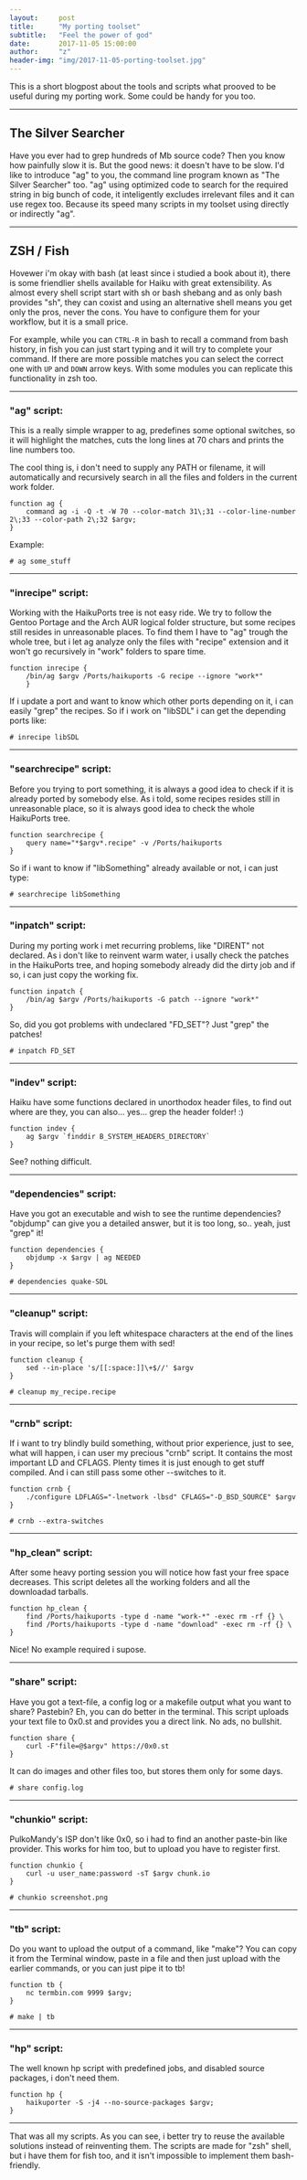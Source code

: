 ```yaml
---
layout:     post
title:      "My porting toolset"
subtitle:   "Feel the power of god"
date:       2017-11-05 15:00:00
author:     "z"
header-img: "img/2017-11-05-porting-toolset.jpg"
---
```


This is a short blogpost about the tools and scripts what prooved to be useful during my porting work. Some could be handy for you too.

---------

## The Silver Searcher

Have you ever had to grep hundreds of Mb source code? Then you know how painfully slow it is. But the good news: it doesn't have to be slow. I'd like to introduce "ag" to you, the command line program known as "The Silver Searcher" too.
"ag" using optimized code to search for the required string in big bunch of code, it inteligently excludes irrelevant files and it can use regex too.
Because its speed many scripts in my toolset using directly or indirectly "ag".

---------

## ZSH / Fish

Hovewer i'm okay with bash (at least since i studied a book about it), there is some friendlier shells available for Haiku with great extensibility. As almost every shell script start with sh or bash shebang and as only bash provides "sh", they can coxist and using an alternative shell means you get only the pros, never the cons. You have to configure them for your workflow, but it is a small price.

For example, while you can `CTRL-R` in bash to recall a command from bash history, in fish you can just start typing and it will try to complete your command. If there are more possible matches you can select the correct one with `UP` and `DOWN` arrow keys.  With some modules you can replicate this functionality in zsh too.

---------

### "ag" script:

This is a really simple wrapper to ag, predefines some optional switches, so it will highlight the matches, cuts the long lines at 70 chars and prints the line numbers too.

The cool thing is, i don't need to supply any PATH or filename, it will automatically and recursively search in all the files and folders in the current work folder.

	function ag {
		command ag -i -Q -t -W 70 --color-match 31\;31 --color-line-number 2\;33 --color-path 2\;32 $argv;
	}

Example:

`# ag some_stuff`

------

### "inrecipe" script:

Working with the HaikuPorts tree is not easy ride. We try to follow the Gentoo Portage and the Arch AUR logical folder structure, but some recipes still resides in unreasonable places. To find them I have to "ag" trough the whole tree, but i let ag analyze only the files with "recipe" extension and it won't go recursively in "work" folders to spare time.

	function inrecipe {
		/bin/ag $argv /Ports/haikuports -G recipe --ignore "work*"
		}

If i update a port and want to know which other ports depending on it, i can easily "grep" the recipes.
So if i work on "libSDL" i can get the depending ports like:

`# inrecipe libSDL`

-----------

### "searchrecipe" script:

Before you trying to port something, it is always a good idea to check if it is already ported by somebody else. As i told, some recipes resides still in unreasonable place, so it is always good idea to check the whole HaikuPorts tree.

	function searchrecipe {
		query name="*$argv*.recipe" -v /Ports/haikuports
	}

So if i want to know if "libSomething" already available or not, i can just type:

`# searchrecipe libSomething`

------------

### "inpatch" script:

During my porting work i met recurring problems, like "DIRENT" not declared. As i don't like to reinvent warm water, i usally check the patches in the HaikuPorts tree, and hoping somebody already did the dirty job and if so, i can just copy the working fix.

	function inpatch {
		/bin/ag $argv /Ports/haikuports -G patch --ignore "work*"
	}

So, did you got problems with undeclared "FD_SET"? Just "grep" the patches!

`# inpatch FD_SET`

--------------

### "indev" script:

Haiku have some functions declared in unorthodox header files, to find out where are they, you can also... yes... grep the header folder! :)

	function indev {
		ag $argv `finddir B_SYSTEM_HEADERS_DIRECTORY`
	}

See? nothing difficult.

---------

### "dependencies" script:

Have you got an executable and wish to see the runtime dependencies? "objdump" can give you a detailed answer, but it is too long, so.. yeah, just "grep" it!

	function dependencies {
		objdump -x $argv | ag NEEDED
	}

`# dependencies quake-SDL`

----------

### "cleanup" script:

Travis will complain if you left whitespace characters at the end of the lines in your recipe, so let's purge them with sed!

	function cleanup {
		sed --in-place 's/[[:space:]]\+$//' $argv
	}

`# cleanup my_recipe.recipe`

------------

### "crnb" script:

If i want to try blindly build something, without prior experience, just to see, what will happen, i can user my precious "crnb" script.
It contains the most important LD and CFLAGS. Plenty times it is just enough to get  stuff compiled. And i can still pass some other --switches to it.

	function crnb {
		./configure LDFLAGS="-lnetwork -lbsd" CFLAGS="-D_BSD_SOURCE" $argv
	}

`# crnb --extra-switches`

-----------

### "hp_clean" script:

After some heavy porting session you will notice how fast your free space decreases. This script deletes all the working folders and all the downloadad tarballs.

	function hp_clean {
		find /Ports/haikuports -type d -name "work-*" -exec rm -rf {} \
		find /Ports/haikuports -type d -name "download" -exec rm -rf {} \
	}

Nice! No example required i supose.

---------------

### "share" script:

Have you got a text-file, a config log or a makefile output what you want to share? Pastebin? Eh, you can do better in the terminal. This script uploads your text file to 0x0.st and provides you a direct link. No ads, no bullshit.

	function share {
		curl -F"file=@$argv" https://0x0.st
	}

It can do images and other files too, but stores them only for some days.

`# share config.log`

----------------

### "chunkio" script:

PulkoMandy's ISP don't like 0x0, so i had to find an another paste-bin like  provider. This works for him too, but to upload you have to register first.

	function chunkio {
		curl -u user_name:password -sT $argv chunk.io
	}

`# chunkio screenshot.png`

----------------

### "tb" script:

Do you want to upload the output of a command, like "make"? You can copy it from the Terminal window, paste in a file and then just upload with the earlier commands, or you can just pipe it to tb!

	function tb {
		nc termbin.com 9999 $argv;
	}

`# make | tb`

------------------

### "hp" script:

The well known hp script with predefined jobs, and disabled source packages, i don't need them.

	function hp {
		haikuporter -S -j4 --no-source-packages $argv;
	}

----------------

That was all my scripts. As you can see, i better try to reuse the available solutions instead of reinventing them. The scripts are made for "zsh" shell, but i have them for fish too, and it isn't impossible to implement them bash-friendly. 

